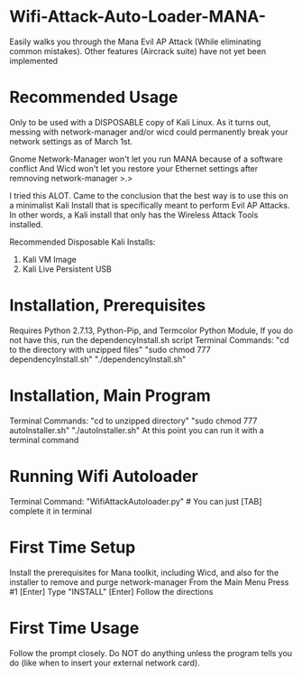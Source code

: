 # Wifi-Attack-Auto-Loader-MANA-
Easily walks you through the Mana Evil AP Attack (While eliminating common mistakes). Other features (Aircrack suite) have not yet been implemented

# Recommended Usage
Only to be used with a DISPOSABLE copy of Kali Linux. As it turns out, messing with network-manager and/or wicd could permanently break your network settings as of March 1st. 

Gnome Network-Manager won't let you run MANA because of a software conflict
And Wicd won't let you restore your Ethernet settings after remnoving network-manager >.>

I tried this ALOT. Came to the conclusion that the best way is to use this on a minimalist Kali Install that is specifically meant to perform Evil AP Attacks. In other words, a Kali install that only has the Wireless Attack Tools installed.

Recommended Disposable Kali Installs:
1. Kali VM Image
2. Kali Live Persistent USB

# Installation, Prerequisites
Requires Python 2.7.13, Python-Pip, and Termcolor Python Module, If you do not have this, run the dependencyInstall.sh script
Terminal Commands:
"cd to the directory with unzipped files"
"sudo chmod 777 dependencyInstall.sh"
"./dependencyInstall.sh"

# Installation, Main Program
Terminal Commands:
"cd to unzipped directory"
"sudo chmod 777 autoInstaller.sh"
"./autoInstaller.sh"
At this point you can run it with a terminal command

# Running Wifi Autoloader
Terminal Command:
"WifiAttackAutoloader.py" # You can just [TAB] complete it in terminal

# First Time Setup
Install the prerequisites for Mana toolkit, including Wicd, and also for the installer to remove and purge network-manager
From the Main Menu
Press #1 [Enter]
Type "INSTALL" [Enter]
Follow the directions

# First Time Usage
Follow the prompt closely.
Do NOT do anything unless the program tells you do (like when to insert your external network card). 
